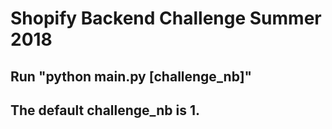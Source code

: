 # Shopify Backend Challenge Summer 2018
## Run "python main.py [challenge_nb]"
## The default challenge_nb is 1.
